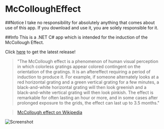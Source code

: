 McColloughEffect
================
##Notice
I take no responsibility for absolutely anything that comes about use of this app. If you download and use it, you are solely responsible for it.

##Info
This is a .NET C# app which is intended for the induction of the McCollough Effect.

Click [here](https://github.com/ihatecsv/McColloughEffect/releases) to get the latest release!

>"The McCollough effect is a phenomenon of human visual perception in which colorless gratings appear colored contingent on the orientation of the gratings. It is an aftereffect requiring a period of induction to produce it. For example, if someone alternately looks at a red horizontal grating and a green vertical grating for a few minutes, a black-and-white horizontal grating will then look greenish and a black-and-white vertical grating will then look pinkish. The effect is remarkable for often lasting an hour or more, and in some cases after prolonged exposure to the grids, the effect can last up to 3.5 months." 

>[McCollough effect on Wikipedia](http://en.wikipedia.org/wiki/McCollough_effect)

![Screenshot](http://i.imgur.com/chtgXID.png)
